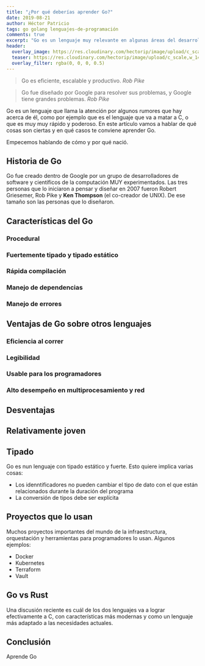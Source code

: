 ```yaml
---
title: "¿Por qué deberías aprender Go?"
date: 2019-08-21
author: Héctor Patricio
tags: go golang lenguajes-de-programación
comments: true
excerpt: "Go es un lenguaje muy relevante en algunas áreas del desarrollo de software. Aprende para qué deberías usarlo y por qué te conviene aprenderlo."
header:
  overlay_image: https://res.cloudinary.com/hectorip/image/upload/c_scale,w_1400/v1566845796/o-GOOGLE-DATA-CENTERS-facebook_s7ggc0.jpg
  teaser: https://res.cloudinary.com/hectorip/image/upload/c_scale,w_1400/v1566845796/o-GOOGLE-DATA-CENTERS-facebook_s7ggc0.jpg
  overlay_filter: rgba(0, 0, 0, 0.5)
---
```


> Go es eficiente, escalable y productivo. _Rob Pike_

> Go fue diseñado por Google para resolver sus problemas, y Google tiene grandes problemas. _Rob Pike_

Go es un lenguaje que llama la atención por algunos rumores que hay acerca de él, como por ejemplo que es el lenguaje que va a matar a C, o que es muy muy rápido y poderoso. En este artículo vamos a hablar de qué cosas son ciertas y en qué casos te conviene aprender Go.

Empecemos hablando de cómo y por qué nació.

## Historia de Go

Go fue creado dentro de Google por un grupo de desarrolladores de software y científicos de la computación MUY experimentados. Las tres personas que lo iniciaron a pensar y diseñar en 2007 fueron Robert Griesemer, Rob Pike y **Ken Thompson** (el co-creador de UNIX). De ese tamaño son las personas que lo diseñaron.

## Características del Go

### Procedural
### Fuertemente tipado y tipado estático
### Rápida compilación
### Manejo de dependencias
### Manejo de errores


## Ventajas de Go sobre otros lenguajes

### Eficiencia al correr
### Legibilidad
### Usable para los programadores
### Alto desempeño en multiprocesamiento y red

## Desventajas

## Relativamente joven
## Tipado

Go es nun lenguaje con tipado estático y fuerte. Esto quiere implica varias cosas:

- Los idenntificadores no pueden cambiar el tipo de dato con el que están relacionados durante la duración del programa
- La conversión de tipos debe ser explícita

## Proyectos que lo usan

Muchos proyectos importantes del mundo de la infraestructura, orquestación y herramientas para programadores lo usan. Algunos ejemplos:

- Docker
- Kubernetes
- Terraform
- Vault


## Go vs Rust

Una discusión reciente es cuál de los dos lenguajes va a lograr efectivamente a C, con características más modernas y como un lenguaje más adaptado a las necesidades actuales.
## Conclusión

Aprende Go